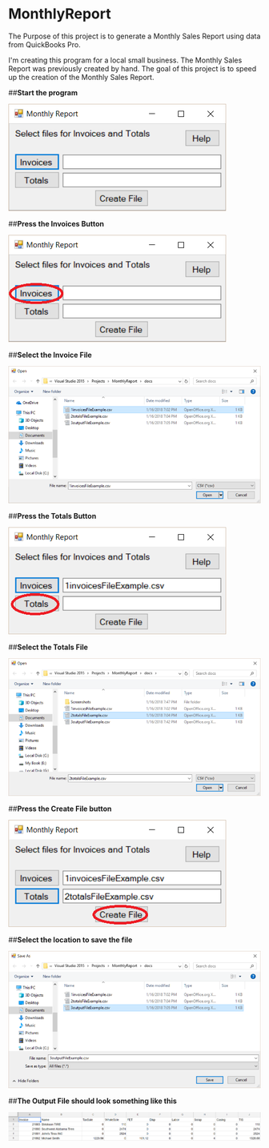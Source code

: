 # MonthlyReport

The Purpose of this project is to generate a Monthly Sales Report using data from QuickBooks Pro. 

I'm creating this program for a local small business. The Monthly Sales Report was previously created by hand.
The goal of this project is to speed up the creation of the Monthly Sales Report.


##**Start the program**

![alt text](docs/Screenshots/Monthly.png)

##**Press the Invoices Button**

![alt text](docs/Screenshots/InvoicesButton.png)

##**Select the Invoice File**

![alt text](docs/Screenshots/SelectInvoiceFile.png)

##**Press the Totals Button**

![alt text](docs/Screenshots/TotalsButton.png)

##**Select the Totals File**

![alt text](docs/Screenshots/SelectTotalsFile.png)

##**Press the Create File button**

![alt text](docs/Screenshots/CreateFileButton.png)

##**Select the location to save the file**

![alt text](docs/Screenshots/SelectOutputFile.png)

##**The Output File should look something like this**

![alt text](docs/Screenshots/OutputFile.png)
